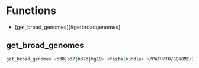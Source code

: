 # Functions

- [get_broad_genomes][#getbroadgenomes]

## get_broad_genomes

```bash
get_broad_genomes <b38|b37|b37d|hg19> <fasta|bundle> </PATH/TO/GENOME/DIR>}
```